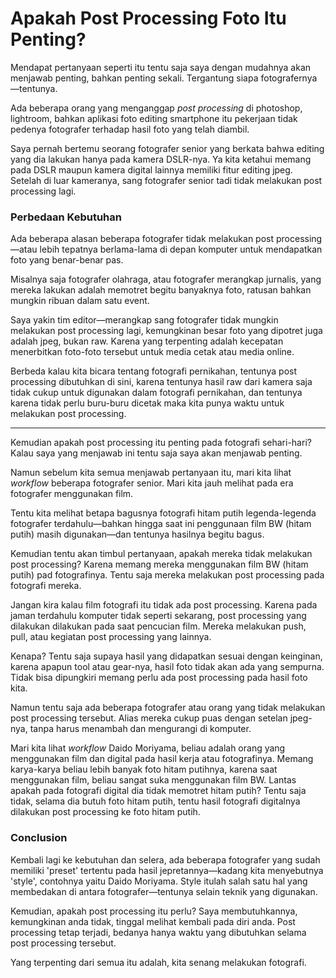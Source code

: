 # Apakah Post Processing Foto Itu Penting?

Mendapat pertanyaan seperti itu tentu saja saya dengan mudahnya akan menjawab penting, bahkan penting sekali. Tergantung siapa fotografernya—tentunya. 

Ada beberapa orang yang menganggap *post processing* di photoshop, lightroom, bahkan aplikasi foto editing smartphone itu pekerjaan tidak pedenya fotografer terhadap hasil foto yang telah diambil.

Saya pernah bertemu seorang fotografer senior yang berkata bahwa editing yang dia lakukan hanya pada kamera DSLR-nya. Ya kita ketahui memang pada DSLR maupun kamera digital lainnya memiliki fitur editing jpeg. Setelah di luar kameranya, sang fotografer senior tadi tidak melakukan post processing lagi.

### Perbedaan Kebutuhan

Ada beberapa alasan beberapa fotografer tidak melakukan post processing—atau lebih tepatnya berlama-lama di depan komputer untuk mendapatkan foto yang benar-benar pas.  

Misalnya saja fotografer olahraga, atau fotografer merangkap jurnalis, yang mereka lakukan adalah memotret begitu banyaknya foto, ratusan bahkan mungkin ribuan dalam satu event. 

Saya yakin tim editor—merangkap sang fotografer tidak mungkin melakukan post processing lagi, kemungkinan besar foto yang dipotret juga adalah jpeg, bukan raw. Karena yang terpenting adalah kecepatan menerbitkan foto-foto tersebut untuk media cetak atau media online.

Berbeda kalau kita bicara tentang fotografi pernikahan, tentunya post processing dibutuhkan di sini, karena tentunya hasil raw dari kamera saja tidak cukup untuk digunakan dalam fotografi pernikahan, dan tentunya karena tidak perlu buru-buru dicetak maka kita punya waktu untuk melakukan post processing.

--- 

Kemudian apakah post processing itu penting pada fotografi sehari-hari? Kalau saya yang menjawab ini tentu saja saya akan menjawab penting.

Namun sebelum kita semua menjawab pertanyaan itu, mari kita lihat *workflow* beberapa fotografer senior. Mari kita jauh melihat pada era fotografer menggunakan film. 

Tentu kita melihat betapa bagusnya fotografi hitam putih legenda-legenda fotografer terdahulu—bahkan hingga saat ini penggunaan film BW (hitam putih) masih digunakan—dan tentunya hasilnya begitu bagus.

Kemudian tentu akan timbul pertanyaan, apakah mereka tidak melakukan post processing? Karena memang mereka menggunakan film BW (hitam putih) pad fotografinya. Tentu saja mereka melakukan post processing pada fotografi mereka. 

Jangan kira kalau film fotografi itu tidak ada post processing. Karena pada jaman terdahulu komputer tidak seperti sekarang, post processing yang dilakukan dilakukan pada saat pencucian film. Mereka melakukan push, pull, atau kegiatan post processing yang lainnya.

Kenapa? Tentu saja supaya hasil yang didapatkan sesuai dengan keinginan, karena apapun tool atau gear-nya, hasil foto tidak akan ada yang sempurna. Tidak bisa dipungkiri memang perlu ada post processing pada hasil foto kita.

Namun tentu saja ada beberapa fotografer atau orang yang tidak melakukan post processing tersebut. Alias mereka cukup puas dengan setelan jpeg-nya, tanpa harus menambah dan mengurangi di komputer.

Mari kita lihat *workflow* Daido Moriyama, beliau adalah orang yang menggunakan film dan digital pada hasil kerja atau fotografinya. Memang karya-karya beliau lebih banyak foto hitam putihnya, karena saat menggunakan film, beliau sangat suka menggunakan film BW. Lantas apakah pada fotografi digital dia tidak memotret hitam putih? Tentu saja tidak, selama dia butuh foto hitam putih, tentu hasil fotografi digitalnya dilakukan post processing ke foto hitam putih.

### Conclusion

Kembali lagi ke kebutuhan dan selera, ada beberapa fotografer yang sudah memiliki 'preset' tertentu pada hasil jepretannya—kadang kita menyebutnya 'style', contohnya yaitu Daido Moriyama. Style itulah salah satu hal yang membedakan di antara fotografer—tentunya selain teknik yang digunakan.

Kemudian, apakah post processing itu perlu? Saya membutuhkannya, kemungkinan anda tidak, tinggal melihat kembali pada diri anda. Post processing tetap terjadi, bedanya hanya waktu yang dibutuhkan selama post processing tersebut.

Yang terpenting dari semua itu adalah, kita senang melakukan fotografi.
